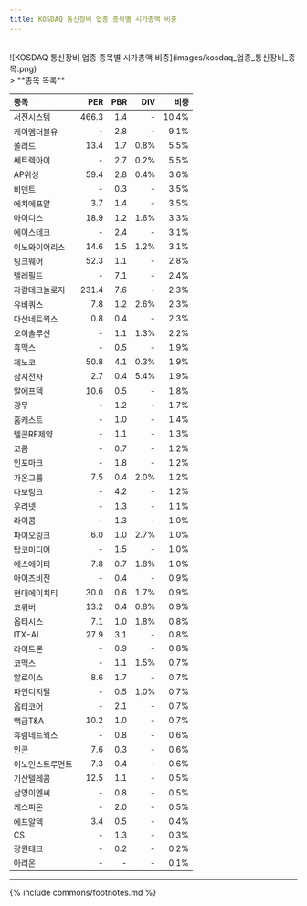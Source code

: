 ```yaml
---
title: KOSDAQ 통신장비 업종 종목별 시가총액 비중
---
```

<br>
![KOSDAQ 통신장비 업종 종목별 시가총액 비중](images/kosdaq_업종_통신장비_종목.png)

<br>
> **종목 목록<a id="list"></a>**

| **종목** | **PER** | **PBR** | **DIV** | **비중** |
| :------- | ------: | ------: | ------: | -------: |
| 서진시스템 | 466.3 | 1.4 | - | 10.4% |
| 케이엠더블유 | - | 2.8 | - | 9.1% |
| 쏠리드 | 13.4 | 1.7 | 0.8% | 5.5% |
| 쎄트렉아이 | - | 2.7 | 0.2% | 5.5% |
| AP위성 | 59.4 | 2.8 | 0.4% | 3.6% |
| 비덴트 | - | 0.3 | - | 3.5% |
| 에치에프알 | 3.7 | 1.4 | - | 3.5% |
| 아이디스 | 18.9 | 1.2 | 1.6% | 3.3% |
| 에이스테크 | - | 2.4 | - | 3.1% |
| 이노와이어리스 | 14.6 | 1.5 | 1.2% | 3.1% |
| 팅크웨어 | 52.3 | 1.1 | - | 2.8% |
| 텔레필드 | - | 7.1 | - | 2.4% |
| 자람테크놀로지 | 231.4 | 7.6 | - | 2.3% |
| 유비쿼스 | 7.8 | 1.2 | 2.6% | 2.3% |
| 다산네트웍스 | 0.8 | 0.4 | - | 2.3% |
| 오이솔루션 | - | 1.1 | 1.3% | 2.2% |
| 휴맥스 | - | 0.5 | - | 1.9% |
| 제노코 | 50.8 | 4.1 | 0.3% | 1.9% |
| 삼지전자 | 2.7 | 0.4 | 5.4% | 1.9% |
| 알에프텍 | 10.6 | 0.5 | - | 1.8% |
| 광무 | - | 1.2 | - | 1.7% |
| 홈캐스트 | - | 1.0 | - | 1.4% |
| 텔콘RF제약 | - | 1.1 | - | 1.3% |
| 코콤 | - | 0.7 | - | 1.2% |
| 인포마크 | - | 1.8 | - | 1.2% |
| 가온그룹 | 7.5 | 0.4 | 2.0% | 1.2% |
| 다보링크 | - | 4.2 | - | 1.2% |
| 우리넷 | - | 1.3 | - | 1.1% |
| 라이콤 | - | 1.3 | - | 1.0% |
| 파이오링크 | 6.0 | 1.0 | 2.7% | 1.0% |
| 탑코미디어 | - | 1.5 | - | 1.0% |
| 에스에이티 | 7.8 | 0.7 | 1.8% | 1.0% |
| 아이즈비전 | - | 0.4 | - | 0.9% |
| 현대에이치티 | 30.0 | 0.6 | 1.7% | 0.9% |
| 코위버 | 13.2 | 0.4 | 0.8% | 0.9% |
| 옵티시스 | 7.1 | 1.0 | 1.8% | 0.8% |
| ITX-AI | 27.9 | 3.1 | - | 0.8% |
| 라이트론 | - | 0.9 | - | 0.8% |
| 코맥스 | - | 1.1 | 1.5% | 0.7% |
| 알로이스 | 8.6 | 1.7 | - | 0.7% |
| 파인디지털 | - | 0.5 | 1.0% | 0.7% |
| 옵티코어 | - | 2.1 | - | 0.7% |
| 백금T&A | 10.2 | 1.0 | - | 0.7% |
| 휴림네트웍스 | - | 0.8 | - | 0.6% |
| 인콘 | 7.6 | 0.3 | - | 0.6% |
| 이노인스트루먼트 | 7.3 | 0.4 | - | 0.6% |
| 기산텔레콤 | 12.5 | 1.1 | - | 0.5% |
| 삼영이엔씨 | - | 0.8 | - | 0.5% |
| 케스피온 | - | 2.0 | - | 0.5% |
| 에프알텍 | 3.4 | 0.5 | - | 0.4% |
| CS | - | 1.3 | - | 0.3% |
| 장원테크 | - | 0.2 | - | 0.2% |
| 아리온 | - | - | - | 0.1% |

---
{% include commons/footnotes.md %}